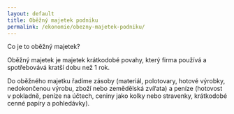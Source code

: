 ```yaml
---
layout: default
title: Oběžný majetek podniku
permalink: /ekonomie/obezny-majetek-podniku/
---
```


Co je to oběžný majetek?

Oběžný majetek je majetek krátkodobé povahy, který firma používá a spotřebovává kratší dobu než 1 rok.

Do oběžného majetku řadíme zásoby (materiál, polotovary, hotové výrobky, nedokončenou výrobu, zboží nebo zemědělská zvířata) a peníze (hotovost v pokladně, peníze na účtech, ceniny jako kolky nebo stravenky, krátkodobé cenné papíry a pohledávky).
